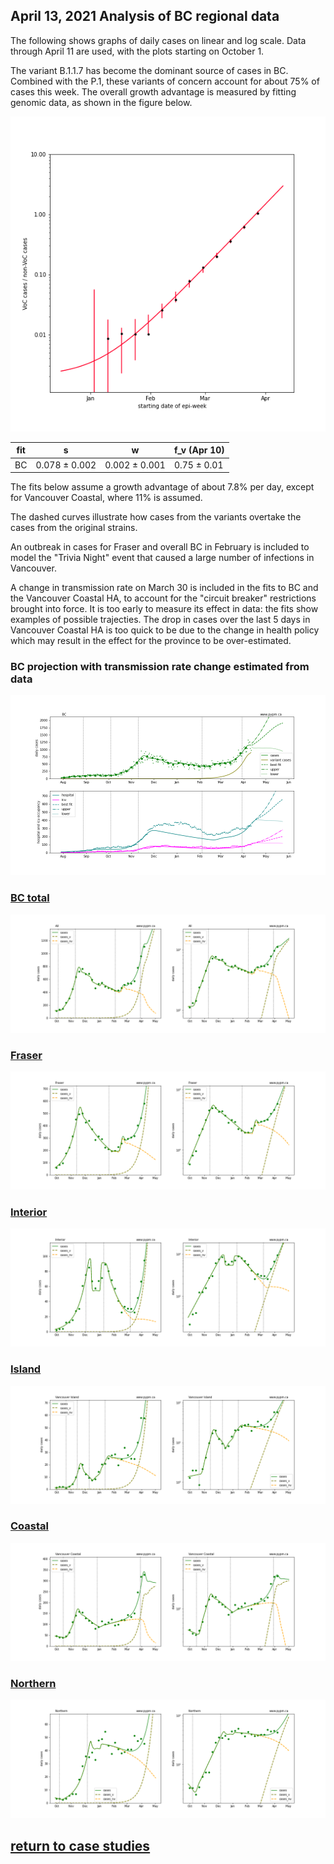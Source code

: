 ## April 13, 2021 Analysis of BC regional data

The following shows graphs of daily cases on linear and log scale. Data through April 11 are used,
with the plots starting on October 1.

The variant B.1.1.7 has become the dominant source of cases in BC. Combined with the P.1, these variants of concern
account for about 75% of cases this week.
The overall growth advantage is measured by fitting genomic data, as shown in the figure below.

![var](img/bc_variant_ratio.png)

fit | s | w |f_v (Apr 10)
---|---|---|---
BC|0.078 $\pm$ 0.002|0.002 $\pm$ 0.001|0.75 $\pm$ 0.01

The fits below assume a growth advantage of about 7.8% per day, except for Vancouver Coastal, where 11% is assumed.

The dashed curves illustrate how cases from the variants overtake the cases from the original strains.

An outbreak in cases for Fraser and overall BC in February is included to model the "Trivia Night" event
that caused a large number of infections in Vancouver.

A change in transmission rate on March 30 is included in the fits to BC and the Vancouver Coastal HA, to account for the
"circuit breaker" restrictions brought into force.
It is too early to measure its effect in data: the fits show examples of possible trajecties.
The drop in cases over the last 5 days in Vancouver Coastal HA is too quick to be due to the change in health policy which
may result in the effect for the province to be over-estimated.

### BC projection with transmission rate change estimated from data

![bc_proj](img/bc_2_8_0413_proj.png)

### [BC total](img/bc_2_8_0413.pdf)

![bc](img/bc_2_8_0413.png)

### [Fraser](img/fraser_2_8_0413.pdf)

![fraser](img/fraser_2_8_0413.png)

### [Interior](img/interior_2_8_0413.pdf)

![interior](img/interior_2_8_0413.png)

### [Island](img/island_2_8_0413.pdf)

![island](img/island_2_8_0413.png)

### [Coastal](img/coastal_2_8_0413.pdf)

![coastal](img/coastal_2_8_0413.png)

### [Northern](img/northern_2_8_0413.pdf)

![northern](img/northern_2_8_0413.png)

## [return to case studies](../index.md)

